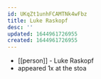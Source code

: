 ```yaml
---
id: UKqZt1unhFCAMTNk4wFbz
title: Luke Raskopf
desc: ''
updated: 1644961726955
created: 1644961726955
---
```



- [[person]] - Luke Raskopf
- appeared 1x at the stoa
